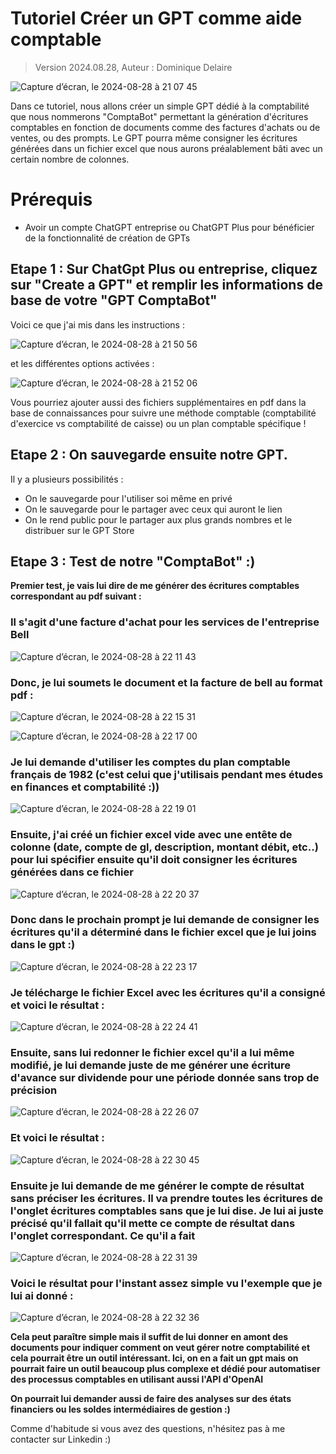 # Tutoriel Créer un GPT comme aide comptable
> Version 2024.08.28, Auteur : Dominique Delaire

![Capture d’écran, le 2024-08-28 à 21 07 45](https://github.com/user-attachments/assets/9dc760e6-dfe9-43b7-90ec-1c0fea9f4e2f)


Dans ce tutoriel, nous allons créer un simple GPT dédié à la comptabilité que nous nommerons "ComptaBot" permettant la génération d'écritures comptables en fonction de documents comme des factures d'achats ou de ventes, ou des prompts.
Le GPT pourra même consigner les écritures générées dans un fichier excel que nous aurons préalablement bâti avec un certain nombre de colonnes.

# Prérequis
* Avoir un compte ChatGPT entreprise ou ChatGPT Plus pour bénéficier de la fonctionnalité de création de GPTs 

## Etape 1 : Sur ChatGpt Plus ou entreprise, cliquez sur "Create a GPT" et remplir les informations de base de votre "GPT ComptaBot"

Voici ce que j'ai mis dans les instructions : 

![Capture d’écran, le 2024-08-28 à 21 50 56](https://github.com/user-attachments/assets/214d885a-269d-4dab-b000-b7c5d0af4258)

et les différentes options activées :

![Capture d’écran, le 2024-08-28 à 21 52 06](https://github.com/user-attachments/assets/95c24b8e-3857-4549-b1bf-6cd8120895cd)

Vous pourriez ajouter aussi des fichiers supplémentaires en pdf dans la base de connaissances pour suivre une méthode comptable (comptabilité d'exercice vs comptabilité de caisse) ou un plan comptable spécifique !

## Etape 2 : On sauvegarde ensuite notre GPT.
Il y a plusieurs possibilités :
* On le sauvegarde pour l'utiliser soi même en privé
* On le sauvegarde pour le partager avec ceux qui auront le lien
* On le rend public pour le partager aux plus grands nombres et le distribuer sur le GPT Store

## Etape 3 : Test de notre "ComptaBot" :)

**Premier test, je vais lui dire de me générer des écritures comptables correspondant au pdf suivant :**

### Il s'agit d'une facture d'achat pour les services de l'entreprise Bell

![Capture d’écran, le 2024-08-28 à 22 11 43](https://github.com/user-attachments/assets/e796f523-af63-42e2-b418-28b2afabd969)

### Donc, je lui soumets le document et la facture de bell au format pdf :

![Capture d’écran, le 2024-08-28 à 22 15 31](https://github.com/user-attachments/assets/6982de34-164b-4a68-bd01-22bbe4826601)

![Capture d’écran, le 2024-08-28 à 22 17 00](https://github.com/user-attachments/assets/18e87710-365f-400c-b0de-640c0a1182e3)

### Je lui demande d'utiliser les comptes du plan comptable français de 1982 (c'est celui que j'utilisais pendant mes études en finances et comptabilité :))

![Capture d’écran, le 2024-08-28 à 22 19 01](https://github.com/user-attachments/assets/98303bef-59c2-44d2-92eb-9204c5954a9c)

### Ensuite, j'ai créé un fichier excel vide avec une entête de colonne (date, compte de gl, description, montant débit, etc..) pour lui spécifier ensuite qu'il doit consigner les écritures générées dans ce fichier

![Capture d’écran, le 2024-08-28 à 22 20 37](https://github.com/user-attachments/assets/9fbd6fb2-fa85-4cc6-9efb-c770ee39b2eb)

### Donc dans le prochain prompt je lui demande de consigner les écritures qu'il a déterminé dans le fichier excel que je lui joins dans le gpt :)

![Capture d’écran, le 2024-08-28 à 22 23 17](https://github.com/user-attachments/assets/6f623694-2724-4a78-a34d-f7e15807bebd)

### Je télécharge le fichier Excel avec les écritures qu'il a consigné et voici le résultat : 

![Capture d’écran, le 2024-08-28 à 22 24 41](https://github.com/user-attachments/assets/2ba579b4-ed8a-47f6-89a4-a4a181079b7d)

### Ensuite, sans lui redonner le fichier excel qu'il a lui même modifié, je lui demande juste de me générer une écriture d'avance sur dividende pour une période donnée sans trop de précision

![Capture d’écran, le 2024-08-28 à 22 26 07](https://github.com/user-attachments/assets/7829bf0f-7d56-42b1-a713-bc1f9a2cbac2)

### Et voici le résultat : 

![Capture d’écran, le 2024-08-28 à 22 30 45](https://github.com/user-attachments/assets/85a10180-6d4d-4afc-bcf2-412f4c697338)

### Ensuite je lui demande de me générer le compte de résultat sans préciser les écritures. Il va prendre toutes les écritures de l'onglet écritures comptables sans que je lui dise. Je lui ai juste précisé qu'il fallait qu'il mette ce compte de résultat dans l'onglet correspondant. Ce qu'il a fait

![Capture d’écran, le 2024-08-28 à 22 31 39](https://github.com/user-attachments/assets/b3018a1c-a623-4557-999a-9f51c32affb9)

### Voici le résultat pour l'instant assez simple vu l'exemple que je lui ai donné : 

![Capture d’écran, le 2024-08-28 à 22 32 36](https://github.com/user-attachments/assets/98c03774-aaa7-4670-bae1-16c6d47fa4dc)

**Cela peut paraître simple mais il suffit de lui donner en amont des documents pour indiquer comment on veut gérer notre comptabilité et cela pourrait être un outil intéressant.
Ici, on en a fait un gpt mais on pourrait faire un outil beaucoup plus complexe et dédié pour automatiser des processus comptables en utilisant aussi l'API d'OpenAI**

**On pourrait lui demander aussi de faire des analyses sur des états financiers ou les soldes intermédiaires de gestion :)**

Comme d'habitude si vous avez des questions, n'hésitez pas à me contacter sur Linkedin :)






